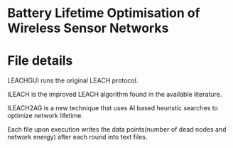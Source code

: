 # Battery Lifetime Optimisation of Wireless Sensor Networks

# File details

LEACHGUI runs the original LEACH protocol.

ILEACH is the improved LEACH algorithm found in the available literature.

ILEACH2AG is a new technique that uses AI based heuristic searches to optimize network lifetime.

Each file upon execution writes the data points(number of dead nodes and network energy) after each round into text files.


